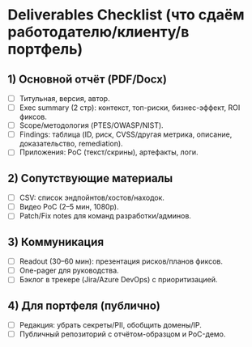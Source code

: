 
# Deliverables Checklist (что сдаём работодателю/клиенту/в портфель)

## 1) Основной отчёт (PDF/Docx)
- [ ] Титульная, версия, автор.
- [ ] Exec summary (2 стр): контекст, топ-риски, бизнес-эффект, ROI фиксов.
- [ ] Scope/методология (PTES/OWASP/NIST).
- [ ] Findings: таблица (ID, риск, CVSS/другая метрика, описание, доказательство, remediation).
- [ ] Приложения: PoC (текст/скрины), артефакты, логи.

## 2) Сопутствующие материалы
- [ ] CSV: список эндпойнтов/хостов/находок.
- [ ] Видео PoC (2–5 мин, 1080p).
- [ ] Patch/Fix notes для команд разработки/админов.

## 3) Коммуникация
- [ ] Readout (30–60 мин): презентация рисков/планов фиксов.
- [ ] One-pager для руководства.
- [ ] Бэклог в трекере (Jira/Azure DevOps) с приоритизацией.

## 4) Для портфеля (публично)
- [ ] Редакция: убрать секреты/PII, обобщить домены/IP.
- [ ] Публичный репозиторий с отчётом-образцом и PoC-демо.
